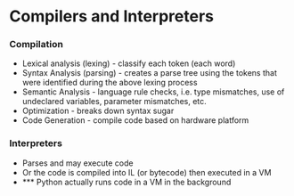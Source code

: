 # Compilers and Interpreters

### Compilation
- Lexical analysis (lexing) - classify each token (each word)
- Syntax Analysis (parsing) - creates a parse tree using the tokens that were identified during the above lexing process
- Semantic Analysis - language rule checks, i.e. type mismatches, use of undeclared variables, parameter mismatches, etc.
- Optimization - breaks down syntax sugar
- Code Generation - compile code based on hardware platform

### Interpreters
- Parses and may execute code
- Or the code is compiled into IL (or bytecode) then executed in a VM
- *** Python actually runs code in a VM in the background